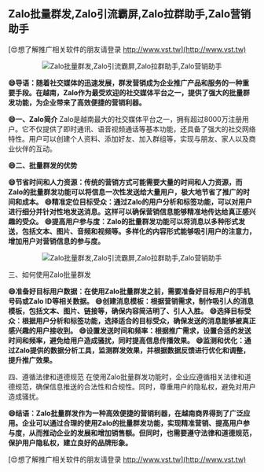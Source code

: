 ## **Zalo批量群发,Zalo引流霸屏,Zalo拉群助手,Zalo营销助手**

[😍想了解推广相关软件的朋友请登录 http://www.vst.tw](http://www.vst.tw)

 <center><img src="https://vst.tw/MP4/tuiguang/png/2.png" alt="Zalo批量群发,Zalo引流霸屏,Zalo拉群助手,Zalo营销助手"></center>

**😄导语：随着社交媒体的迅速发展，群发营销成为企业推广产品和服务的一种重要手段。在越南，Zalo作为最受欢迎的社交媒体平台之一，提供了强大的批量群发功能，为企业带来了高效便捷的营销利器。**

**😄一、Zalo简介**
Zalo是越南最大的社交媒体平台之一，拥有超过8000万注册用户。它不仅提供了即时通讯、语音视频通话等基本功能，还具备了强大的社交网络特性。用户可以创建个人资料、添加好友、加入群组等，实现与朋友、家人以及商业伙伴的互动。

**😄二、批量群发的优势**

**😄节省时间和人力资源：传统的营销方式可能需要大量的时间和人力资源，而Zalo的批量群发功能可以将信息一次性发送给大量用户，极大地节省了推广的时间和成本。**
**😄精准定位目标受众：通过Zalo的用户分析和标签功能，可以对用户进行细分并针对性地发送消息。这样可以确保营销信息能够精准地传达给真正感兴趣的受众。**
**😄提高用户参与度：Zalo的批量群发功能可以将消息以多种形式发送，包括文本、图片、音频和视频等。多样化的内容形式能够吸引用户的注意力，增加用户对营销信息的参与度。**

 <center><img src="https://vst.tw/MP4/tuiguang/png/6.png" alt="Zalo批量群发,Zalo引流霸屏,Zalo拉群助手,Zalo营销助手"></center>

三、如何使用Zalo批量群发

**😄准备好目标用户数据：在使用Zalo批量群发之前，需要准备好目标用户的手机号码或Zalo ID等相关数据。**
**😄创建消息模板：根据营销需求，制作吸引人的消息模板，包括文本、图片、链接等，确保内容简洁明了、引人入胜。**
**😄选择目标受众：根据用户分析和标签功能，选择适合的目标受众，确保发送的消息能够被真正感兴趣的用户接收到。**
**😄设置发送时间和频率：根据推广需求，设置合适的发送时间和频率，避免给用户造成骚扰，同时提高信息传播效果。**
**😄监测和优化：通过Zalo提供的数据分析工具，监测群发效果，并根据数据反馈进行优化和调整，提升推广效果。**

四、遵循法律和道德规范
在使用Zalo批量群发功能时，企业应遵循相关法律和道德规范，确保信息推送的合法性和合规性。同时，尊重用户的隐私权，避免对用户造成骚扰。

**😄结语：Zalo批量群发作为一种高效便捷的营销利器，在越南商界得到了广泛应用。企业可以通过合理的使用Zalo的批量群发功能，实现精准营销、提高用户参与度，从而推动企业的发展和增加销售额。但同时，也需要遵守法律和道德规范，保护用户隐私权，建立良好的品牌形象。**

[😍想了解推广相关软件的朋友请登录 http://www.vst.tw](http://www.vst.tw)



